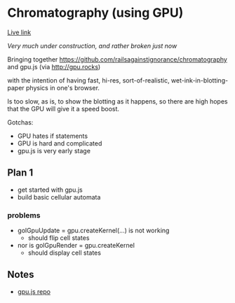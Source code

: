 # Chromatography (using GPU)

[Live link](https://railsagainstignorance.github.io/chromatography_gpu/)

_Very much under construction, and rather broken just now_

Bringing together https://github.com/railsagainstignorance/chromatography and gpu.js (via http://gpu.rocks)

with the intention of having fast, hi-res, sort-of-realistic, wet-ink-in-blotting-paper physics in one's browser.

Is too slow, as is, to show the blotting as it happens, so there are high hopes that the GPU will give it a speed boost.

Gotchas:

* GPU hates if statements
* GPU is hard and complicated
* gpu.js is very early stage

## Plan 1

* get started with gpu.js
* build basic cellular automata

### problems

* golGpuUpdate = gpu.createKernel(...) is not working
   * should flip cell states
* nor is golGpuRender = gpu.createKernel
   * should display cell states

## Notes

* [gpu.js repo](https://github.com/gpujs/gpu.js)
